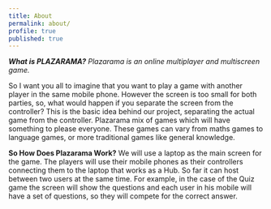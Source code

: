 ```yaml
---
title: About
permalink: about/
profile: true
published: true
---
```


_**What is PLAZARAMA?**_
_Plazarama is an online multiplayer and multiscreen game._

So I want you all to imagine that you want to play a game with another player in the same mobile phone. However the screen is too small for both parties, so, what would happen if you separate the screen from the controller? This is the basic idea behind our project, separating the actual game from the controller.
Plazarama mix of games which will have something to please everyone. These games can vary from maths games to language games, or more traditional games like general knowledge. 

**So How Does Plazarama Work?**
We will use a laptop as the main screen for the game. The players will use their mobile phones as their controllers connecting them to the laptop that works as a Hub. 
So far it can host between two users at the same time. For example, in the case of the Quiz game the screen will show the questions and each user in his mobile will have a set of questions, so they will compete for the correct answer.
